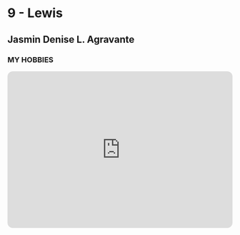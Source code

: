 # 9 - Lewis
## Jasmin Denise L. Agravante
### MY HOBBIES
<iframe style="border-radius:12px" src="https://open.spotify.com/embed/playlist/6uNywkc9TwjB6GQWhAoTRe?utm_source=generator" width="100%" height="352" frameBorder="0" allowfullscreen="" allow="autoplay; clipboard-write; encrypted-media; fullscreen; picture-in-picture" loading="lazy"></iframe>
